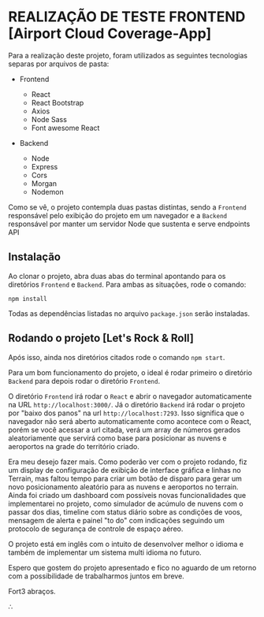 # REALIZAÇÃO DE TESTE FRONTEND [Airport Cloud Coverage-App]

Para a realização deste projeto, foram utilizados as seguintes tecnologias separas por arquivos de pasta:

* Frontend
  * React
  * React Bootstrap
  * Axios
  * Node Sass
  * Font awesome React

* Backend  
  * Node
  * Express
  * Cors
  * Morgan
  * Nodemon

Como se vê, o projeto contempla duas pastas distintas, sendo a ``Frontend`` responsável pelo exibição do projeto em um navegador e a ``Backend`` responsável por manter um servidor Node que sustenta e serve endpoints API


## Instalação

Ao clonar o projeto, abra duas abas do terminal apontando para os diretórios ``Frontend`` e ``Backend``. Para ambas as situações, rode o comando:

``npm install``

Todas as dependências listadas no arquivo ``package.json`` serão instaladas.

## Rodando o projeto [Let's Rock & Roll]

Após isso, ainda nos diretórios citados rode o comando ``npm start``.

Para um bom funcionamento do projeto, o ideal é rodar primeiro o diretório ``Backend`` para depois rodar o diretório ``Frontend``.

O diretório ``Frontend`` irá rodar o ``React`` e abrir o navegador automaticamente na URL ``http://localhost:3000/``. Já o diretório ``Backend`` irá rodar o projeto por "baixo dos panos" na url ``http://localhost:7293``. Isso significa que o navegador não será aberto automaticamente como acontece com o React, porém se você acessar a url citada, verá um array de números gerados aleatoriamente que servirá como base para posicionar as nuvens e aeroportos na grade do território criado.

Era meu desejo fazer mais. Como poderão ver com o projeto rodando, fiz um display de configuração de exibição de interface gráfica e linhas no Terrain, mas faltou tempo para criar um botão de disparo para gerar um novo posicionamento aleatório para as nuvens e aeroportos no terrain. Ainda foi criado um dashboard com possíveis novas funcionalidades que implementarei no projeto, como simulador de acúmulo de nuvens com o passar dos dias, timeline com status diário sobre as condições de voos, mensagem de alerta e painel "to do" com indicações seguindo um protocolo de segurança de controle de espaço aéreo.

O projeto está em inglês com o intuito de desenvolver melhor o idioma e também de implementar um sistema multi idioma no futuro.

Espero que gostem do projeto apresentado e fico no aguardo de um retorno com a possibilidade de trabalharmos juntos em breve.

Fort3 abraços.

∴
